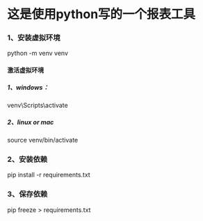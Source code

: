 # 这是使用python写的一个报表工具

### 1、安装虚拟环境
python -m venv venv

#### 激活虚拟环境
##### 1、windows：
venv\Scripts\activate

##### 2、linux or mac
source venv/bin/activate


### 2、安装依赖
pip install -r requirements.txt


### 3、保存依赖
pip freeze > requirements.txt